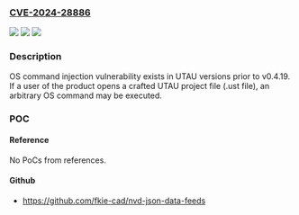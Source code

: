### [CVE-2024-28886](https://cve.mitre.org/cgi-bin/cvename.cgi?name=CVE-2024-28886)
![](https://img.shields.io/static/v1?label=Product&message=UTAU&color=blue)
![](https://img.shields.io/static/v1?label=Version&message=%3D%20prior%20to%20v0.4.19%20&color=brighgreen)
![](https://img.shields.io/static/v1?label=Vulnerability&message=OS%20command%20injection&color=brighgreen)

### Description

OS command injection vulnerability exists in UTAU versions prior to v0.4.19. If a user of the product opens a crafted UTAU project file (.ust file), an arbitrary OS command may be executed.

### POC

#### Reference
No PoCs from references.

#### Github
- https://github.com/fkie-cad/nvd-json-data-feeds

